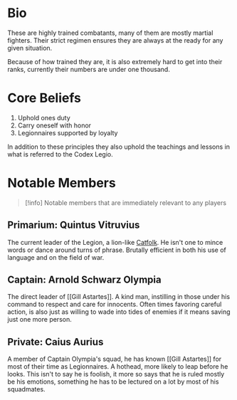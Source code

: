 # Bio 
These are highly trained combatants, many of them are mostly martial fighters. Their strict regimen ensures they are always at the ready for any given situation.

Because of how trained they are, it is also extremely hard to get into their ranks, currently their numbers are under one thousand.

# Core Beliefs
1. Uphold ones duty
2. Carry oneself with honor
3. Legionnaires supported by loyalty

In addition to these principles they also uphold the teachings and lessons in what is referred to the Codex Legio.

# Notable Members
>[!info] Notable members that are immediately relevant to any players

## **Primarium: Quintus Vitruvius**
The current leader of the Legion, a lion-like [Catfolk](https://2e.aonprd.com/Ancestries.aspx?ID=17). He isn't one to mince words or dance around turns of phrase. Brutally efficient in both his use of language and on the field of war.

## **Captain: Arnold Schwarz Olympia**
The direct leader of [[Gill Astartes]]. A kind man, instilling in those under his command to respect and care for innocents. Often times favoring careful action, is also just as willing to wade into tides of enemies if it means saving just one more person.

## **Private: Caius Aurius**
A member of Captain Olympia's squad, he has known [[Gill Astartes]] for most of their time as Legionnaires. A hothead, more likely to leap before he looks. This isn't to say he is foolish, it more so says that he is ruled mostly be his emotions, something he has to be lectured on a lot by most of his squadmates.